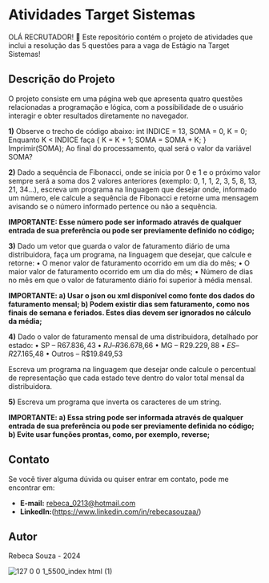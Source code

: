 # Atividades Target Sistemas

 OLÁ RECRUTADOR! 🤗 Este repositório contém o projeto de atividades que inclui a resolução das 5 questões para a vaga de Estágio na Target Sistemas!

## Descrição do Projeto

O projeto consiste em uma página web que apresenta quatro questões relacionadas a programação e lógica, com a possibilidade de o usuário interagir e obter resultados diretamente no navegador.

**1)** Observe o trecho de código abaixo: int INDICE = 13, SOMA = 0, K = 0;
Enquanto K < INDICE faça { K = K + 1; SOMA = SOMA + K; }
Imprimir(SOMA);
Ao final do processamento, qual será o valor da variável SOMA?

**2)**  Dado a sequência de Fibonacci, onde se inicia por 0 e 1 e o próximo valor sempre será a soma dos 2 valores anteriores (exemplo: 0, 1, 1, 2, 3, 5, 8, 13, 21, 34...), escreva um programa na linguagem que desejar onde, informado um número, ele calcule a sequência de Fibonacci e retorne uma mensagem avisando se o número informado pertence ou não a sequência.

**IMPORTANTE: Esse número pode ser informado através de qualquer entrada de sua preferência ou pode ser previamente definido no código;**

**3)** Dado um vetor que guarda o valor de faturamento diário de uma distribuidora, faça um programa, na linguagem que desejar, que calcule e retorne:
• O menor valor de faturamento ocorrido em um dia do mês;
• O maior valor de faturamento ocorrido em um dia do mês;
• Número de dias no mês em que o valor de faturamento diário foi superior à média mensal.

**IMPORTANTE:
a) Usar o json ou xml disponível como fonte dos dados do faturamento mensal;
b) Podem existir dias sem faturamento, como nos finais de semana e feriados. Estes dias devem ser ignorados no cálculo da média;**


**4)** Dado o valor de faturamento mensal de uma distribuidora, detalhado por estado:
• SP – R$67.836,43
• RJ – R$36.678,66
• MG – R$29.229,88
• ES – R$27.165,48
• Outros – R$19.849,53

Escreva um programa na linguagem que desejar onde calcule o percentual de representação que cada estado teve dentro do valor total mensal da distribuidora. 

**5)** Escreva um programa que inverta os caracteres de um string.

**IMPORTANTE:
a) Essa string pode ser informada através de qualquer entrada de sua preferência ou pode ser previamente definida no código;
b) Evite usar funções prontas, como, por exemplo, reverse;**

## Contato

Se você tiver alguma dúvida ou quiser entrar em contato, pode me encontrar em:

- **E-mail:** rebeca_0213@hotmail.com
- **LinkedIn:**(https://www.linkedin.com/in/rebecasouzaa/)

## Autor

Rebeca Souza - 2024

![127 0 0 1_5500_index html (1)](https://github.com/user-attachments/assets/88d521f8-43f3-43d0-8280-39a30a3b7807)

